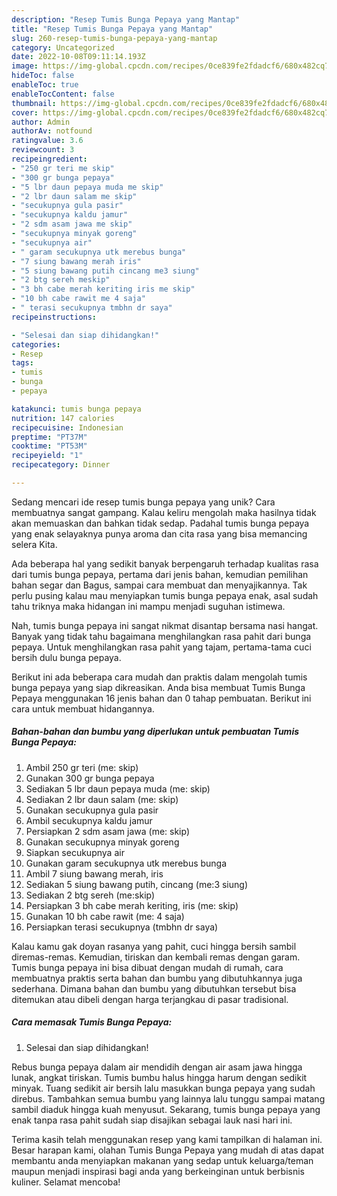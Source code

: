 ```yaml
---
description: "Resep Tumis Bunga Pepaya yang Mantap"
title: "Resep Tumis Bunga Pepaya yang Mantap"
slug: 260-resep-tumis-bunga-pepaya-yang-mantap
category: Uncategorized
date: 2022-10-08T09:11:14.193Z
image: https://img-global.cpcdn.com/recipes/0ce839fe2fdadcf6/680x482cq70/tumis-bunga-pepaya-foto-resep-utama.jpg
hideToc: false
enableToc: true
enableTocContent: false
thumbnail: https://img-global.cpcdn.com/recipes/0ce839fe2fdadcf6/680x482cq70/tumis-bunga-pepaya-foto-resep-utama.jpg
cover: https://img-global.cpcdn.com/recipes/0ce839fe2fdadcf6/680x482cq70/tumis-bunga-pepaya-foto-resep-utama.jpg
author: Admin
authorAv: notfound
ratingvalue: 3.6
reviewcount: 3
recipeingredient:
- "250 gr teri me skip"
- "300 gr bunga pepaya"
- "5 lbr daun pepaya muda me skip"
- "2 lbr daun salam me skip"
- "secukupnya gula pasir"
- "secukupnya kaldu jamur"
- "2 sdm asam jawa me skip"
- "secukupnya minyak goreng"
- "secukupnya air"
- " garam secukupnya utk merebus bunga"
- "7 siung bawang merah iris"
- "5 siung bawang putih cincang me3 siung"
- "2 btg sereh meskip"
- "3 bh cabe merah keriting iris me skip"
- "10 bh cabe rawit me 4 saja"
- " terasi secukupnya tmbhn dr saya"
recipeinstructions:

- "Selesai dan siap dihidangkan!"
categories:
- Resep
tags:
- tumis
- bunga
- pepaya

katakunci: tumis bunga pepaya 
nutrition: 147 calories
recipecuisine: Indonesian
preptime: "PT37M"
cooktime: "PT53M"
recipeyield: "1"
recipecategory: Dinner

---
```





Sedang mencari ide resep tumis bunga pepaya yang unik? Cara membuatnya sangat gampang. Kalau keliru mengolah maka hasilnya tidak akan memuaskan dan bahkan tidak sedap. Padahal tumis bunga pepaya yang enak selayaknya punya aroma dan cita rasa yang bisa memancing selera Kita.





Ada beberapa hal yang sedikit banyak berpengaruh terhadap kualitas rasa dari tumis bunga pepaya, pertama dari jenis bahan, kemudian pemilihan bahan segar dan Bagus, sampai cara membuat dan menyajikannya. Tak perlu pusing kalau mau menyiapkan tumis bunga pepaya enak,      asal sudah tahu triknya maka hidangan ini mampu menjadi suguhan istimewa.














Nah, tumis bunga pepaya ini sangat nikmat disantap bersama nasi hangat. Banyak yang tidak tahu bagaimana menghilangkan rasa pahit dari bunga pepaya. Untuk menghilangkan rasa pahit yang tajam, pertama-tama cuci bersih dulu bunga pepaya.






Berikut ini ada beberapa cara mudah dan praktis dalam mengolah tumis bunga pepaya yang siap dikreasikan. Anda bisa membuat Tumis Bunga Pepaya menggunakan 16 jenis bahan dan 0 tahap pembuatan. Berikut ini cara untuk membuat hidangannya.

<!--inarticleads1-->

##### Bahan-bahan dan bumbu yang diperlukan untuk pembuatan Tumis Bunga Pepaya:

1. Ambil 250 gr teri (me: skip)
1. Gunakan 300 gr bunga pepaya
1. Sediakan 5 lbr daun pepaya muda (me: skip)
1. Sediakan 2 lbr daun salam (me: skip)
1. Gunakan secukupnya gula pasir
1. Ambil secukupnya kaldu jamur
1. Persiapkan 2 sdm asam jawa (me: skip)
1. Gunakan secukupnya minyak goreng
1. Siapkan secukupnya air
1. Gunakan  garam secukupnya utk merebus bunga
1. Ambil 7 siung bawang merah, iris
1. Sediakan 5 siung bawang putih, cincang (me:3 siung)
1. Sediakan 2 btg sereh (me:skip)
1. Persiapkan 3 bh cabe merah keriting, iris (me: skip)
1. Gunakan 10 bh cabe rawit (me: 4 saja)
1. Persiapkan  terasi secukupnya (tmbhn dr saya)


Kalau kamu gak doyan rasanya yang pahit, cuci hingga bersih sambil diremas-remas. Kemudian, tiriskan dan kembali remas dengan garam. Tumis bunga pepaya ini bisa dibuat dengan mudah di rumah, cara membuatnya praktis serta bahan dan bumbu yang dibutuhkannya juga sederhana. Dimana bahan dan bumbu yang dibutuhkan tersebut bisa ditemukan atau dibeli dengan harga terjangkau di pasar tradisional. 

<!--inarticleads2-->

##### Cara memasak Tumis Bunga Pepaya:


1. Selesai dan siap dihidangkan!

Rebus bunga pepaya dalam air mendidih dengan air asam jawa hingga lunak, angkat tiriskan. Tumis bumbu halus hingga harum dengan sedikit minyak. Tuang sedikit air bersih lalu masukkan bunga pepaya yang sudah direbus. Tambahkan semua bumbu yang lainnya lalu tunggu sampai matang sambil diaduk hingga kuah menyusut. Sekarang, tumis bunga pepaya yang enak tanpa rasa pahit sudah siap disajikan sebagai lauk nasi hari ini. 

Terima kasih telah menggunakan resep yang kami tampilkan di halaman ini. Besar harapan kami, olahan Tumis Bunga Pepaya yang mudah di atas dapat membantu anda menyiapkan makanan yang sedap untuk keluarga/teman maupun menjadi inspirasi bagi anda yang berkeinginan untuk berbisnis kuliner. Selamat mencoba!
